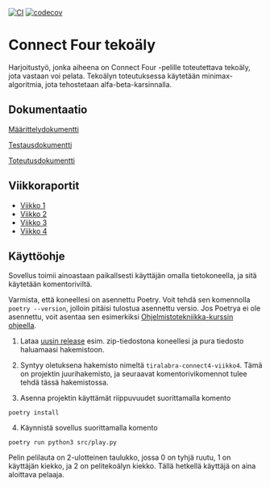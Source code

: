 [![CI](https://github.com/rheikkinen/tiralabra-connect4/actions/workflows/main.yml/badge.svg)](https://github.com/rheikkinen/tiralabra-connect4/actions/workflows/main.yml)
[![codecov](https://codecov.io/gh/rheikkinen/tiralabra-connect4/branch/main/graph/badge.svg?token=HXE9OXQ3R4)](https://codecov.io/gh/rheikkinen/tiralabra-connect4)

# Connect Four tekoäly
Harjoitustyö, jonka aiheena on Connect Four -pelille toteutettava tekoäly, jota vastaan voi pelata. Tekoälyn toteutuksessa käytetään minimax-algoritmia, jota tehostetaan alfa-beta-karsinnalla.

## Dokumentaatio
[Määrittelydokumentti](https://github.com/rheikkinen/tiralabra-connect4/blob/main/dokumentaatio/maarittelydokumentti.md)

[Testausdokumentti](https://github.com/rheikkinen/tiralabra-connect4/blob/main/dokumentaatio/testausdokumentti.md)

[Toteutusdokumentti](https://github.com/rheikkinen/tiralabra-connect4/blob/main/dokumentaatio/toteutusdokumentti.md)

## Viikkoraportit
- [Viikko 1](https://github.com/rheikkinen/tiralabra-connect4/blob/main/dokumentaatio/viikkoraportit/viikkoraportti_1.md)
- [Viikko 2](https://github.com/rheikkinen/tiralabra-connect4/blob/main/dokumentaatio/viikkoraportit/viikkoraportti_2.md)
- [Viikko 3](https://github.com/rheikkinen/tiralabra-connect4/blob/main/dokumentaatio/viikkoraportit/viikkoraportti_3.md)
- [Viikko 4](https://github.com/rheikkinen/tiralabra-connect4/blob/main/dokumentaatio/viikkoraportit/viikkoraportti_4.md)


## Käyttöohje
Sovellus toimii ainoastaan paikallsesti käyttäjän omalla tietokoneella, ja sitä käytetään komentoriviltä.

Varmista, että koneellesi on asennettu Poetry. Voit tehdä sen komennolla 
`poetry --version`, jolloin pitäisi tulostua asennettu versio. Jos Poetrya ei ole asennettu, voit asentaa sen esimerkiksi [Ohjelmistotekniikka-kurssin ohjeella](https://ohjelmistotekniikka-hy.github.io/python/viikko2#asennus).

1. Lataa [uusin release](https://github.com/rheikkinen/tiralabra-connect4/releases/tag/viikko4) esim. zip-tiedostona koneellesi ja pura tiedosto haluamaasi hakemistoon.

2. Syntyy oletuksena hakemisto nimeltä `tiralabra-connect4-viikko4`. Tämä on projektin juurihakemisto, ja seuraavat komentorivikomennot tulee tehdä tässä hakemistossa.

3. Asenna projektin käyttämät riippuvuudet suorittamalla komento
```
poetry install
```

4. Käynnistä sovellus suorittamalla komento
```
poetry run python3 src/play.py
```

Pelin pelilauta on 2-ulotteinen taulukko, jossa 0 on tyhjä ruutu, 1 on käyttäjän kiekko, ja 2 on pelitekoälyn kiekko. Tällä hetkellä käyttäjä on aina aloittava pelaaja.

